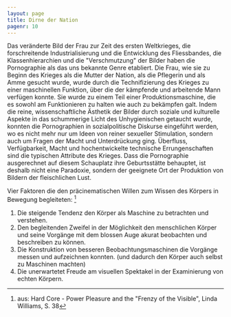 ```yaml
---
layout: page
title: Dirne der Nation
pagenr: 10
---
```

Das veränderte Bild der Frau zur Zeit des ersten Weltkrieges, die forschreitende Industrialisierung und die Entwicklung des Fliessbandes, die Klassenhierarchien und die "Verschmutzung" der Bilder haben die Pornographie als das uns bekannte Genre etabliert. Die Frau, wie sie zu Beginn des Krieges als die Mutter der Nation, als die Pflegerin und als Amme gesucht wurde, wurde durch die Technifizierung des Krieges zu einer maschinellen Funktion, über die der kämpfende und arbeitende Mann verfügen konnte. Sie wurde zu einem Teil einer Produktionsmaschine, die es sowohl am Funktionieren zu halten wie auch zu bekämpfen galt. Indem die reine,  wissenschaftliche Ästhetik der Bilder durch soziale und kulturelle Aspekte in das schummerige Licht des Unhygienischen getaucht wurde, konnten die Pornographien in sozialpolitische Diskurse eingeführt werden, wo es nicht mehr nur um Ideen von reiner sexueller Stimulation, sondern auch um Fragen der Macht und Unterdrückung ging. Überfluss, Verfügbarkeit, Macht und hochentwickelte technische Errungenschaften sind die typischen Attribute des Krieges. Dass die Pornographie ausgerechnet auf diesem Schauplatz ihre Geburtsstätte behauptet, ist deshalb nicht eine Paradoxie, sondern der geeignete Ort der Produktion von Bildern der fleischlichen Lust.

Vier Faktoren die den präcinematischen Willen zum Wissen des Körpers in Bewegung begleiteten: [^6]

  1. Die steigende Tendenz den Körper als Maschine zu betrachten und verstehen.
  2. Den begleitenden Zweifel in der Möglichkeit den menschlichen Körper und seine Vorgänge mit dem blossen Auge akurat beobachten und beschreiben zu können.
  3. Die Konstruktion von besseren Beobachtungsmaschinen die Vorgänge messen und aufzeichnen konnten. (und dadurch den Körper auch selbst zu Maschinen machten)
  4. Die unerwartetet Freude am visuellen Spektakel in der Examinierung von echten Körpern.

[^6]: aus: Hard Core - Power Pleasure and the "Frenzy of the Visible", Linda Williams, S. 38
